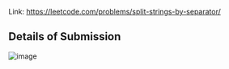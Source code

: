 Link: https://leetcode.com/problems/split-strings-by-separator/
## Details of Submission
![image](https://github.com/mgalang229/LeetCode-Split-Strings-by-Separator/assets/51401355/270428a0-ed8e-4e3d-823d-e6ee26971b4a)
